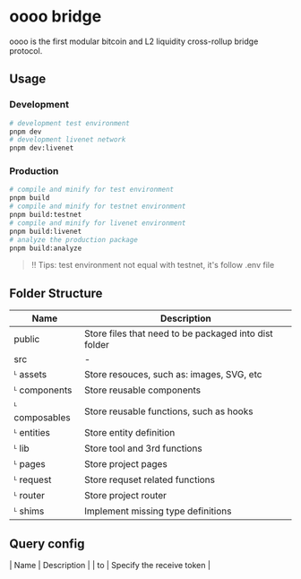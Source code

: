 # oooo bridge
oooo is the first modular bitcoin and L2 liquidity cross-rollup bridge protocol.

## Usage

### Development
```bash
# development test environment
pnpm dev
# development livenet network
pnpm dev:livenet
```

### Production
```bash
# compile and minify for test environment
pnpm build
# compile and minify for testnet environment
pnpm build:testnet
# compile and minify for livenet environment
pnpm build:livenet
# analyze the production package
pnpm build:analyze
```

> ‼️ Tips: test environment not equal with testnet, it's follow .env file

## Folder Structure
| Name          | Description                                           |
| ------------- | ----------------------------------------------------- |
| public        | Store files that need to be packaged into dist folder |
| src           | -                                                     |
| ᴸ assets      | Store resouces, such as: images, SVG, etc             |
| ᴸ components  | Store reusable components                             |
| ᴸ composables | Store reusable functions, such as hooks               |
| ᴸ entities    | Store entity definition                               |
| ᴸ lib         | Store tool and 3rd functions                          |
| ᴸ pages       | Store project pages                                   |
| ᴸ request     | Store requset related functions                       |
| ᴸ router      | Store project router                                  |
| ᴸ shims       | Implement missing type definitions                    |

## Query config
| Name | Description |
| to | Specify the receive token |
